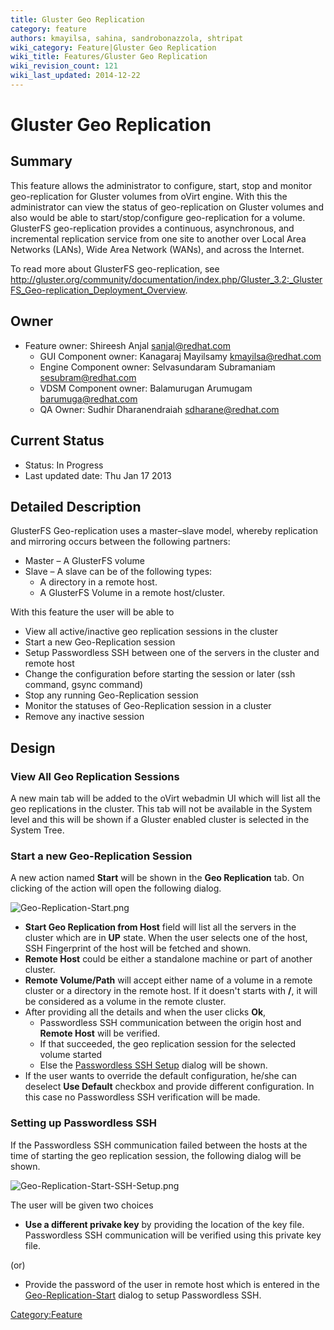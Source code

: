```yaml
---
title: Gluster Geo Replication
category: feature
authors: kmayilsa, sahina, sandrobonazzola, shtripat
wiki_category: Feature|Gluster Geo Replication
wiki_title: Features/Gluster Geo Replication
wiki_revision_count: 121
wiki_last_updated: 2014-12-22
---
```


# Gluster Geo Replication

## Summary

This feature allows the administrator to configure, start, stop and monitor geo-replication for Gluster volumes from oVirt engine. With this the administrator can view the status of geo-replication on Gluster volumes and also would be able to start/stop/configure geo-replication for a volume. GlusterFS geo-replication provides a continuous, asynchronous, and incremental replication service from one site to another over Local Area Networks (LANs), Wide Area Network (WANs), and across the Internet.

To read more about GlusterFS geo-replication, see <http://gluster.org/community/documentation/index.php/Gluster_3.2:_GlusterFS_Geo-replication_Deployment_Overview>.

## Owner

*   Feature owner: Shireesh Anjal <sanjal@redhat.com>
    -   GUI Component owner: Kanagaraj Mayilsamy <kmayilsa@redhat.com>
    -   Engine Component owner: Selvasundaram Subramaniam <sesubram@redhat.com>
    -   VDSM Component owner: Balamurugan Arumugam <barumuga@redhat.com>
    -   QA Owner: Sudhir Dharanendraiah <sdharane@redhat.com>

## Current Status

*   Status: In Progress
*   Last updated date: Thu Jan 17 2013

## Detailed Description

GlusterFS Geo-replication uses a master–slave model, whereby replication and mirroring occurs between the following partners:

*   Master – A GlusterFS volume
*   Slave – A slave can be of the following types:
    -   A directory in a remote host.
    -   A GlusterFS Volume in a remote host/cluster.

With this feature the user will be able to

*   View all active/inactive geo replication sessions in the cluster
*   Start a new Geo-Replication session
*   Setup Passwordless SSH between one of the servers in the cluster and remote host
*   Change the configuration before starting the session or later (ssh command, gsync command)
*   Stop any running Geo-Replication session
*   Monitor the statuses of Geo-Replication session in a cluster
*   Remove any inactive session

## Design

### View All Geo Replication Sessions

A new main tab will be added to the oVirt webadmin UI which will list all the geo replications in the cluster. This tab will not be available in the System level and this will be shown if a Gluster enabled cluster is selected in the System Tree.

### Start a new Geo-Replication Session

A new action named **Start** will be shown in the **Geo Replication** tab. On clicking of the action will open the following dialog.

![](Geo-Replication-Start.png "Geo-Replication-Start.png")

*   **Start Geo Replication from Host** field will list all the servers in the cluster which are in **UP** state. When the user selects one of the host, SSH Fingerprint of the host will be fetched and shown.
*   **Remote Host** could be either a standalone machine or part of another cluster.
*   **Remote Volume/Path** will accept either name of a volume in a remote cluster or a directory in the remote host. If it doesn't starts with **/**, it will be considered as a volume in the remote cluster.
*   After providing all the details and when the user clicks **Ok**,
    -   Passwordless SSH communication between the origin host and **Remote Host** will be verified.
    -   If that succeeded, the geo replication session for the selected volume started
    -   Else the [Passwordless SSH Setup](:File:Geo-Replication-Start-SSH-Setup[.png) dialog will be shown.
*   If the user wants to override the default configuration, he/she can deselect **Use Default** checkbox and provide different configuration. In this case no Passwordless SSH verification will be made.

### Setting up Passwordless SSH

If the Passwordless SSH communication failed between the hosts at the time of starting the geo replication session, the following dialog will be shown.

![](Geo-Replication-Start-SSH-Setup.png "Geo-Replication-Start-SSH-Setup.png")

The user will be given two choices

*   **Use a different privake key** by providing the location of the key file. Passwordless SSH communication will be verified using this private key file.

(or)

*   Provide the password of the user in remote host which is entered in the [Geo-Replication-Start](:File:Geo-Replication-Start.png) dialog to setup Passwordless SSH.

<Category:Feature>
